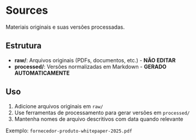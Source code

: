 # Sources

Materiais originais e suas versões processadas.

## Estrutura

- **raw/**: Arquivos originais (PDFs, documentos, etc.) - **NÃO EDITAR**
- **processed/**: Versões normalizadas em Markdown - **GERADO AUTOMATICAMENTE**

## Uso

1. Adicione arquivos originais em `raw/`
2. Use ferramentas de processamento para gerar versões em `processed/`
3. Mantenha nomes de arquivo descritivos com data quando relevante

Exemplo: `fornecedor-produto-whitepaper-2025.pdf`